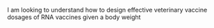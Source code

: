 I am looking to understand how to design effective veterinary vaccine dosages of RNA vaccines given a body weight&#x20;